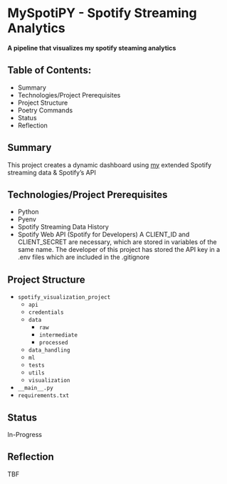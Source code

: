 # MySpotiPY - Spotify Streaming Analytics 

**A pipeline that visualizes my spotify steaming analytics**


## Table of Contents: 
- Summary
- Technologies/Project Prerequisites
- Project Structure
- Poetry Commands
- Status
- Reflection


## Summary
This project creates a dynamic dashboard using [my](github.com/necabotheking) extended Spotify streaming data & Spotify’s API 

## Technologies/Project Prerequisites 
- Python
- Pyenv
- Spotify Streaming Data History
- Spotify Web API (Spotify for Developers) 
    A CLIENT_ID and CLIENT_SECRET are necessary, which are stored in variables
    of the same name.
    The developer of this project has stored the API key in a .env files which are included in the .gitignore 

## Project Structure

- `spotify_visualization_project`
    - `api`
    - `credentials`
    - `data`
        - `raw`
        - `intermediate`
        - `processed`
    - `data_handling`
    - `ml`
    - `tests`
    - `utils`
    - `visualization`
- `__main__.py`
- `requirements.txt`


## Status
In-Progress

## Reflection
TBF
